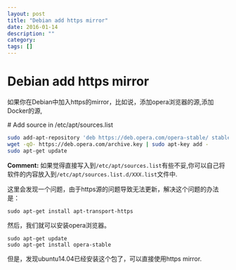```yaml
---
layout: post
title: "Debian add https mirror"
date: 2016-01-14
description: ""
category: 
tags: []
---
```


# Debian add https mirror

如果你在Debian中加入https的mirror，比如说，添加opera浏览器的源,添加Docker的源,

\# Add source in /etc/apt/sources.list 

```sh
sudo add-apt-repository 'deb https://deb.opera.com/opera-stable/ stable non-free' 
wget -qO- https://deb.opera.com/archive.key | sudo apt-key add - 
sudo apt-get update 
```

**Comment:** 如果觉得直接写入到`/etc/apt/sources.list`有些不妥,你可以自己将软件的内容放入到`/etc/apt/sources.list.d/XXX.list`文件中.

这里会发现一个问题，由于https源的问题导致无法更新，解决这个问题的办法是：

    sudo apt-get install apt-transport-https

然后，我们就可以安装opera浏览器。

    sudo apt-get update
    sudo apt-get install opera-stable

但是，发现ubuntu14.04已经安装这个包了，可以直接使用https mirror.
